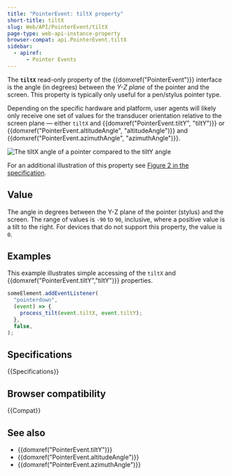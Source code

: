 ```yaml
---
title: "PointerEvent: tiltX property"
short-title: tiltX
slug: Web/API/PointerEvent/tiltX
page-type: web-api-instance-property
browser-compat: api.PointerEvent.tiltX
sidebar:
  - apiref:
      - Pointer Events
---
```


The **`tiltX`** read-only property of the {{domxref("PointerEvent")}} interface is the angle (in degrees) between the _Y-Z plane_ of the pointer and the screen.
This property is typically only useful for a pen/stylus pointer type.

Depending on the specific hardware and platform, user agents will likely only receive one set of values for the transducer orientation relative to the screen plane — either `tiltX` and {{domxref("PointerEvent.tiltY", "tiltY")}} or {{domxref("PointerEvent.altitudeAngle", "altitudeAngle")}} and {{domxref("PointerEvent.azimuthAngle", "azimuthAngle")}}.

![The tiltX angle of a pointer compared to the tiltY angle](tilt_x_y_angles.svg)

For an additional illustration of this property see [Figure 2 in the specification](https://w3c.github.io/pointerevents/#dom-pointerevent-tiltx).

## Value

The angle in degrees between the Y-Z plane of the pointer (stylus) and the screen. The range of values is `-90` to `90`, inclusive, where a positive value is a tilt to the right.
For devices that do not support this property, the value is `0`.

## Examples

This example illustrates simple accessing of the `tiltX` and {{domxref("PointerEvent.tiltY","tiltY")}} properties.

```js
someElement.addEventListener(
  "pointerdown",
  (event) => {
    process_tilt(event.tiltX, event.tiltY);
  },
  false,
);
```

## Specifications

{{Specifications}}

## Browser compatibility

{{Compat}}

## See also

- {{domxref("PointerEvent.tiltY")}}
- {{domxref("PointerEvent.altitudeAngle")}}
- {{domxref("PointerEvent.azimuthAngle")}}
